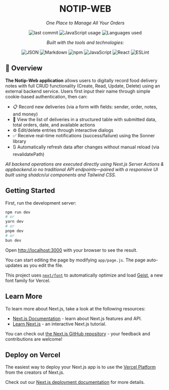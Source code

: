 <h1 align="center">NOTIP-WEB</h1>

<p align="center"><i>One Place to Manage All Your Orders</i></p>

<p align="center">
  <img src="https://img.shields.io/github/last-commit/luqmaaaaann/Notip-Web" alt="last commit" />
  <img src="https://img.shields.io/badge/javascript-88.9%25-yellow" alt="JavaScript usage" />
  <img src="https://img.shields.io/github/languages/count/luqmaaaaann/Notip-Web" alt="Languages used" />
</p>

<p align="center"><i>Built with the tools and technologies:</i></p>

<p align="center">
  <img src="https://img.shields.io/badge/JSON-000?logo=json&logoColor=white" alt="JSON" />
  <img src="https://img.shields.io/badge/Markdown-000?logo=markdown&logoColor=white" alt="Markdown" />
  <img src="https://img.shields.io/badge/npm-CB3837?logo=npm&logoColor=white" alt="npm" />
  <img src="https://img.shields.io/badge/JavaScript-F7DF1E?logo=javascript&logoColor=black" alt="JavaScript" />
  <img src="https://img.shields.io/badge/React-61DAFB?logo=react&logoColor=black" alt="React" />
  <img src="https://img.shields.io/badge/ESLint-4B32C3?logo=eslint&logoColor=white" alt="ESLint" />
</p>

## 🧩 Overview
**The Notip-Web application** allows users to digitally record food delivery notes with full CRUD functionality (Create, Read, Update, Delete) using an external backend service. Users first input their name through simple cookie-based authentication, then can:

- 📋 Record new deliveries (via a form with fields: sender, order, notes, and money)
- 👀 View the list of deliveries in a structured table with submitted data, total orders, date, and available actions
- ⚙️ Edit/delete entries through interactive dialogs
- ✅ Receive real-time notifications (success/failure) using the Sonner library
- 🔃 Automatically refresh data after changes without manual reload (via revalidatePath)
  
*All backend operations are executed directly using Next.js Server Actions & appbackend.io no traditional API endpoints—paired with a responsive UI built using shadcn/ui components and Tailwind CSS.*


## Getting Started

First, run the development server:

```bash
npm run dev
# or
yarn dev
# or
pnpm dev
# or
bun dev
```

Open [http://localhost:3000](http://localhost:3000) with your browser to see the result.

You can start editing the page by modifying `app/page.js`. The page auto-updates as you edit the file.

This project uses [`next/font`](https://nextjs.org/docs/app/building-your-application/optimizing/fonts) to automatically optimize and load [Geist](https://vercel.com/font), a new font family for Vercel.

## Learn More

To learn more about Next.js, take a look at the following resources:

- [Next.js Documentation](https://nextjs.org/docs) - learn about Next.js features and API.
- [Learn Next.js](https://nextjs.org/learn) - an interactive Next.js tutorial.

You can check out [the Next.js GitHub repository](https://github.com/vercel/next.js) - your feedback and contributions are welcome!

## Deploy on Vercel

The easiest way to deploy your Next.js app is to use the [Vercel Platform](https://vercel.com/new?utm_medium=default-template&filter=next.js&utm_source=create-next-app&utm_campaign=create-next-app-readme) from the creators of Next.js.

Check out our [Next.js deployment documentation](https://nextjs.org/docs/app/building-your-application/deploying) for more details.
